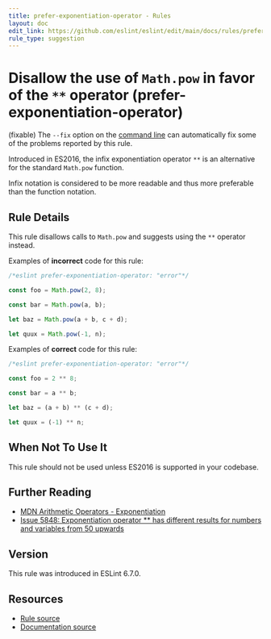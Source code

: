 ```yaml
---
title: prefer-exponentiation-operator - Rules
layout: doc
edit_link: https://github.com/eslint/eslint/edit/main/docs/rules/prefer-exponentiation-operator.md
rule_type: suggestion
---
```

<!-- Note: No pull requests accepted for this file. See README.md in the root directory for details. -->

# Disallow the use of `Math.pow` in favor of the `**` operator (prefer-exponentiation-operator)

(fixable) The `--fix` option on the [command line](../user-guide/command-line-interface#fixing-problems) can automatically fix some of the problems reported by this rule.

Introduced in ES2016, the infix exponentiation operator `**` is an alternative for the standard `Math.pow` function.

Infix notation is considered to be more readable and thus more preferable than the function notation.

## Rule Details

This rule disallows calls to `Math.pow` and suggests using the `**` operator instead.

Examples of **incorrect** code for this rule:

```js
/*eslint prefer-exponentiation-operator: "error"*/

const foo = Math.pow(2, 8);

const bar = Math.pow(a, b);

let baz = Math.pow(a + b, c + d);

let quux = Math.pow(-1, n);
```

Examples of **correct** code for this rule:

```js
/*eslint prefer-exponentiation-operator: "error"*/

const foo = 2 ** 8;

const bar = a ** b;

let baz = (a + b) ** (c + d);

let quux = (-1) ** n;
```

## When Not To Use It

This rule should not be used unless ES2016 is supported in your codebase.

## Further Reading

* [MDN Arithmetic Operators - Exponentiation](https://developer.mozilla.org/en-US/docs/Web/JavaScript/Reference/Operators/Arithmetic_Operators#Exponentiation)
* [Issue 5848: Exponentiation operator ** has different results for numbers and variables from 50 upwards](https://bugs.chromium.org/p/v8/issues/detail?id=5848)

## Version

This rule was introduced in ESLint 6.7.0.

## Resources

* [Rule source](https://github.com/eslint/eslint/tree/HEAD/lib/rules/prefer-exponentiation-operator.js)
* [Documentation source](https://github.com/eslint/eslint/tree/HEAD/docs/rules/prefer-exponentiation-operator.md)
